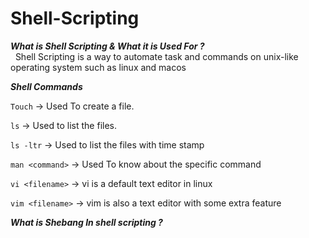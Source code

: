# Shell-Scripting
***What is Shell Scripting & What it is Used For ?*** <br>
&nbsp; Shell Scripting is a way to automate task and commands on unix-like operating system such as linux and macos 

***Shell Commands*** <br>

`Touch` -> Used To create a file. <br>

`ls` -> Used to list the files. <br>

`ls -ltr` -> Used to list the files with time stamp <br>

`man <command>` -> Used To know about the specific command <br>

`vi <filename>` -> vi is a default text editor in linux <br>

`vim <filename>` -> vim is also a text editor with some extra feature <br>


***What is Shebang In shell scripting ?***
